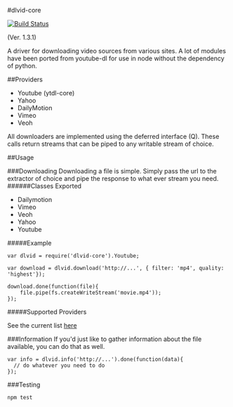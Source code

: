 #dlvid-core 

[![Build Status](https://travis-ci.org/web-mech/dlvid-core.png?branch=master)](https://travis-ci.org/web-mech/dlvid-core)

(Ver. 1.3.1)

A driver for downloading video sources from various sites. A lot of modules have been ported from youtube-dl for use in node without the dependency of python.

##Providers
- Youtube (ytdl-core)
- Yahoo
- DailyMotion
- Vimeo
- Veoh

All downloaders are implemented using the deferred interface (Q). These calls return streams that can be piped to any writable stream of choice.

##Usage
  
###Downloading
Downloading a file is simple. Simply pass the url to the extractor of choice and pipe the response to what ever stream you need.
######Classes Exported
 - Dailymotion
 - Vimeo
 - Veoh
 - Yahoo
 - Youtube

#####Example

```
var dlvid = require('dlvid-core').Youtube;

var download = dlvid.download('http://...', { filter: 'mp4', quality: 'highest'});

download.done(function(file){
	file.pipe(fs.createWriteStream('movie.mp4'));
});
```

#####Supported Providers

See the current list [here](https://github.com/web-mech/dlvid-core/blob/master/support.md)

###Information
If you'd just like to gather information about the file available, you can do that as well.

```
var info = dlvid.info('http://...').done(function(data){
  // do whatever you need to do
});
```

###Testing

```
npm test
```
